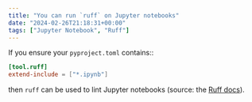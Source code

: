 ```yaml
---
title: "You can run `ruff` on Jupyter notebooks"
date: "2024-02-26T21:18:31+00:00"
tags: ["Jupyter Notebook", "Ruff"]
---
```


If you ensure your `pyproject.toml` contains::

```toml
[tool.ruff]
extend-include = ["*.ipynb"]
```

then `ruff` can be used to lint Jupyter notebooks (source: the [Ruff
docs][ruff_docs]).

[ruff_docs]:
  https://docs.astral.sh/ruff/faq/#does-ruff-support-jupyter-notebooks
